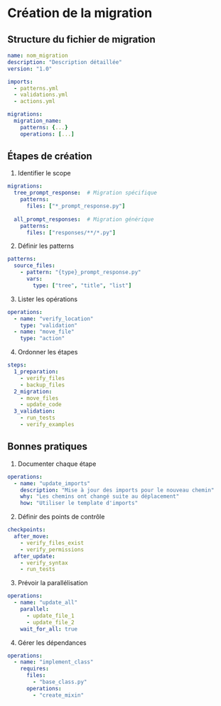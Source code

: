 # Création de la migration

## Structure du fichier de migration

```yaml
name: nom_migration
description: "Description détaillée"
version: "1.0"

imports:
  - patterns.yml
  - validations.yml
  - actions.yml

migrations:
  migration_name:
    patterns: {...}
    operations: [...]
```

## Étapes de création

1. Identifier le scope
```yaml
migrations:
  tree_prompt_response:  # Migration spécifique
    patterns:
      files: ["*_prompt_response.py"]
      
  all_prompt_responses:  # Migration générique
    patterns:
      files: ["responses/**/*.py"]
```

2. Définir les patterns
```yaml
patterns:
  source_files:
    - pattern: "{type}_prompt_response.py"
      vars:
        type: ["tree", "title", "list"]
```

3. Lister les opérations
```yaml
operations:
  - name: "verify_location"
    type: "validation"
  - name: "move_file"
    type: "action"
```

4. Ordonner les étapes
```yaml
steps:
  1_preparation:
    - verify_files
    - backup_files
  2_migration:
    - move_files
    - update_code
  3_validation:
    - run_tests
    - verify_examples
```

## Bonnes pratiques

1. Documenter chaque étape
```yaml
operations:
  - name: "update_imports"
    description: "Mise à jour des imports pour le nouveau chemin"
    why: "Les chemins ont changé suite au déplacement"
    how: "Utiliser le template d'imports"
```

2. Définir des points de contrôle
```yaml
checkpoints:
  after_move:
    - verify_files_exist
    - verify_permissions
  after_update:
    - verify_syntax
    - run_tests
```

3. Prévoir la parallélisation
```yaml
operations:
  - name: "update_all"
    parallel:
      - update_file_1
      - update_file_2
    wait_for_all: true
```

4. Gérer les dépendances
```yaml
operations:
  - name: "implement_class"
    requires:
      files:
        - "base_class.py"
      operations:
        - "create_mixin"
```
